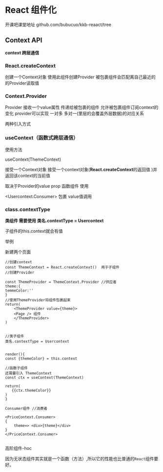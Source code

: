 # React 组件化

开课吧课堂地址 github.com/bubucuo/kkb-reaact/tree

## Context API

**context 跨层通信**

### **React.createContext** 

创建一个Context对象  使用此组件创建Provider  被包裹组件会匹配离自己最近的的Provider读取值

### **Context.Provider**

Provider 接收一个value属性   传递给被包裹的组件  允许被包裹组件订阅context的变化  provider可以实现  一对多  多对一(里层的会覆盖外层数据)的对应关系





两种引入方式

### **useContext**（函数式跨层通信）

使用方法

useContext(ThemeContext)

接受一个Context对象 接受一个context对象(**React.createContext**的返回值 )并返回该context的当前值  

取决于Provider的value prop 函数组件 使用

<Usercontext.Consumer> 包裹  value值调用





### class.contextType

**类组件 需要使用  类名.contextType = Usercontext**

子组件的this.context就会有值

举例

新建两个页面

```
//创建context
const ThemeContext = React.createContext()  用于子组件
//创建Provider

const ThemeProvider = ThemeContext.Provider //供应者
theme:{
temmeColor:''
}
//使用ThemeProvider将组件包裹起来 
return(
	<ThemeProvider value={theme}>
	<Page /> 组件
	</ThemeProvider>
)


//类子组件
类名.contextType = Usercontext


render(){
const {themeColor} = this.context

//函数子组件
还需要引入 ThemeContext
const ctx = useContext(ThemeContext)

return(
   {{ctx.themeColor}}
)
}

Consumer组件 //消费者

<PriceContext.Consumer>
{
	theme=>	<div>{theme}</div>
}
</PriceContext.Consumer>


```

高阶组件-hoc





因为无状态组件其实就是一个函数（方法）,所以它的性能也比普通的`React`组件要好。